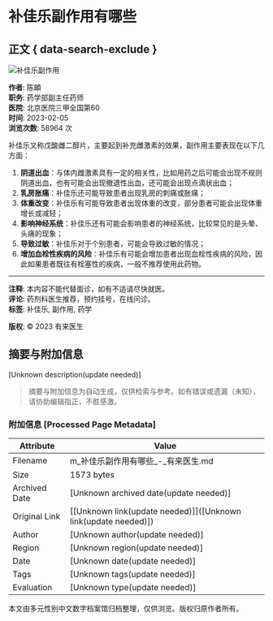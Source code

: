 # 补佳乐副作用有哪些

## 正文 { data-search-exclude }


![补佳乐副作用](https://file.youlai.cn/cnkfile1/M02/9B/87/34FBF53A05F159B71CE6DC6226019B87.jpg?x-oss-process=image/resize,w_360,m_lfit)

**作者**: 陈頔  
**职务**: 药学部副主任药师  
**医院**: 北京医院三甲全国第60  
**时间**: 2023-02-05  
**浏览次数**: 58964 次  

补佳乐又称戊酸雌二醇片，主要起到补充雌激素的效果，副作用主要表现在以下几方面：

1. **阴道出血**：与体内雌激素具有一定的相关性，比如用药之后可能会出现不规则阴道出血，也有可能会出现撤退性出血，还可能会出现点滴状出血；
2. **乳房胀痛**：补佳乐还可能导致患者出现乳房的刺痛或胀痛；
3. **体重改变**：补佳乐有可能导致患者出现体重的改变，部分患者可能会出现体重增长或减轻；
4. **影响神经系统**：补佳乐还有可能会影响患者的神经系统，比较常见的是头晕、头痛的现象；
5. **导致过敏**：补佳乐对于个别患者，可能会导致过敏的情况；
6. **增加血栓性疾病的风险**：补佳乐有可能会增加患者出现血栓性疾病的风险，因此如果患者既往有栓塞性的疾病，一般不推荐使用此药物。

---

**注释**: 本内容不能代替面诊，如有不适请尽快就医。  
**评论**: 药剂科医生推荐，预约挂号，在线问诊。  
**标签**: 补佳乐, 副作用, 药学  

**版权**: © 2023 有来医生
<!-- tcd_original_link https://m.youlai.cn/video/article/8669028ha8.html -->


## 摘要与附加信息

<!-- tcd_abstract -->
[Unknown description(update needed)]
<!-- tcd_abstract_end -->

> 摘要与附加信息为自动生成，仅供检索与参考。如有错误或遗漏（未知），请协助编辑指正，不胜感激。

### 附加信息 [Processed Page Metadata]

| Attribute       | Value                                  |
|-----------------|----------------------------------------|
| Filename        | m_补佳乐副作用有哪些_-_有来医生.md                             |
| Size            | 1573 bytes                           |
| Archived Date   | [Unknown archived date(update needed)]                             |
| Original Link   | [[Unknown link(update needed)]]([Unknown link(update needed)])                       |
| Author          | [Unknown author(update needed)]                               |
| Region          | [Unknown region(update needed)]                               |
| Date            | [Unknown date(update needed)]                                 |
| Tags            | [Unknown tags(update needed)]                                 |
| Evaluation            | [Unknown type(update needed)]                                 |
<!-- tcd_table_end -->

本文由多元性别中文数字档案馆归档整理，仅供浏览。版权归原作者所有。
